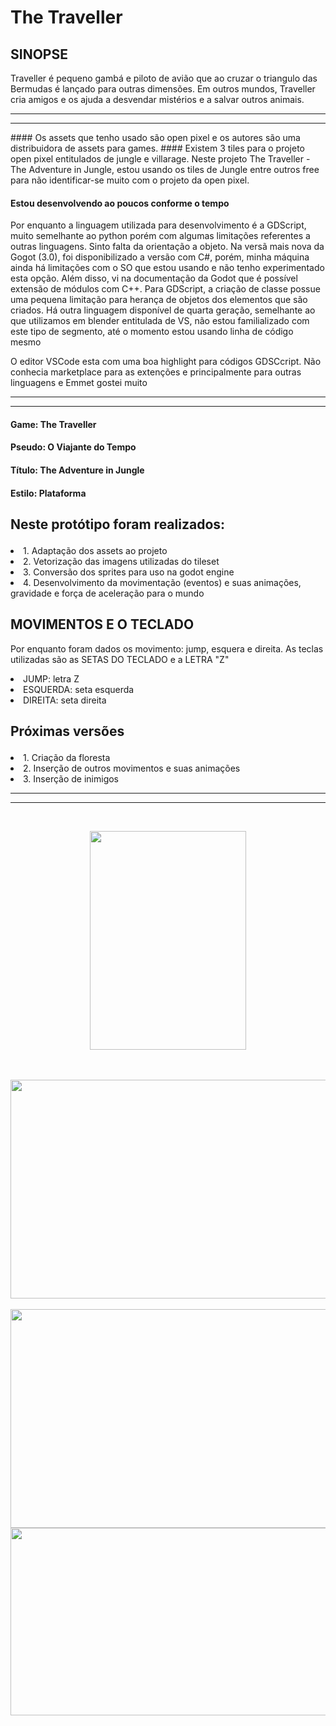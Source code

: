 # The Traveller

## SINOPSE
Traveller é pequeno gambá e piloto de avião que ao cruzar o triangulo das Bermudas é lançado para outras dimensões. Em outros mundos, Traveller cria amigos e os ajuda a desvendar mistérios e a salvar outros animais.

<hr>
<hr>
#### Os assets que tenho usado são open pixel e os autores são uma distribuidora de assets para games.
#### Existem 3 tiles para o projeto open pixel entitulados de jungle e villarage. Neste projeto The Traveller - The Adventure in Jungle, estou usando os tiles de Jungle entre outros free para não identificar-se muito com o projeto da open pixel.

#### Estou desenvolvendo ao poucos conforme o tempo
<p>Por enquanto a linguagem utilizada para desenvolvimento é a GDScript, muito semelhante ao python porém com algumas limitações referentes a outras linguagens. Sinto falta da orientação a objeto. Na versã mais nova da Gogot (3.0), foi disponibilizado a versão com C#, porém, minha máquina ainda há limitações com o SO que estou usando e não tenho experimentado esta opção. Além disso, vi na documentação da Godot que é possível extensão de módulos com C++. Para GDScript, a criação de classe possue uma pequena limitação para herança de objetos dos elementos que são criados. Há outra linguagem disponível de quarta geração, semelhante ao que utilizamos em blender entitulada de VS, não estou familializado com este tipo de segmento, até o momento estou usando linha de código mesmo</p>
<p>O editor VSCode esta com uma boa highlight para códigos GDSCcript. Não conhecia marketplace para as extenções e principalmente para outras linguagens e Emmet gostei muito</p>
<hr>
<hr>

#### Game: The Traveller
#### Pseudo: O Viajante do Tempo
#### Título: The Adventure in Jungle
#### Estilo: Plataforma

## <p>Neste protótipo foram realizados:</p>
<o>
  <li>1. Adaptação dos assets ao projeto</li>
  <li>2. Vetorização das imagens utilizadas do tileset</li>
  <li>3. Conversão dos sprites para uso na godot engine</li>
  <li>4. Desenvolvimento da movimentação (eventos) e suas animações, gravidade e força de aceleração para o mundo</li> 
</ol>

## MOVIMENTOS E O TECLADO
<p>Por enquanto foram dados os movimento: jump, esquera e direita. As teclas utilizadas são as SETAS DO TECLADO e a LETRA "Z"</p>
<o>
  <li>JUMP: letra Z</li>
  <li>ESQUERDA: seta esquerda</li>
  <li>DIREITA: seta direita</li>
</o>

## <p>Próximas versões</p>
<o>
  <li>1. Criação da floresta</li>
  <li>2. Inserção de outros movimentos e suas animações</li>
  <li>3. Inserção de inimigos</li>
</o>

<hr>
<hr>

<br>
<p style="text-align:center;"><img src="https://s18.postimg.org/ydp6mtxhl/Sem-_T_tulo-1.png" width="250" height="350" align="middle"></p>
<br><br>
<img src="https://s18.postimg.org/uvi8nnxt5/jungl.png" width="700" height="350"  align="center">
<br><br>
<img src="https://s18.postimg.org/6b17fvazt/image.png" width="600" height="350"  align="center">
<img src="https://s18.postimg.org/5y9t9mnk9/image.png" width="900" height="300"  align="center">
